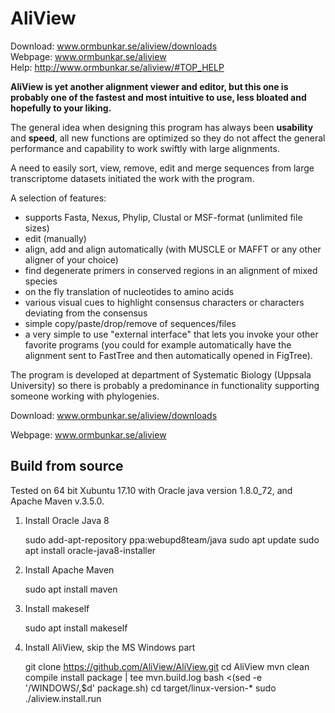 AliView
=======
Download: www.ormbunkar.se/aliview/downloads
<br>Webpage: www.ormbunkar.se/aliview
<br>Help: http://www.ormbunkar.se/aliview/#TOP_HELP

<strong>AliView is yet another alignment viewer and editor, but this one is probably one of the fastest and most intuitive to use, less bloated and hopefully to your liking.</strong>

The general idea when designing this program has always been <strong>usability</strong> and <strong>speed</strong>, all new functions are optimized so they do not affect the general performance and capability to work swiftly with large alignments.

A need to easily sort, view, remove, edit and merge sequences from large transcriptome datasets initiated the work with the program.

A selection of features:
- supports Fasta, Nexus, Phylip, Clustal or MSF-format (unlimited file sizes)
- edit (manually)
- align, add and align automatically (with MUSCLE or MAFFT or any other aligner of your choice)
- find degenerate primers in conserved regions in an alignment of mixed species
- on the fly translation of nucleotides to amino acids
- various visual cues to highlight consensus characters or characters deviating from the consensus
- simple copy/paste/drop/remove of sequences/files
- a very simple to use "external interface" that lets you invoke your other favorite programs (you could for example automatically have the alignment sent to FastTree and then automatically opened in FigTree).

The program is developed at department of Systematic Biology (Uppsala University) so there is probably a predominance in functionality supporting someone working with phylogenies.

Download: www.ormbunkar.se/aliview/downloads

Webpage: www.ormbunkar.se/aliview

## Build from source

Tested on 64 bit Xubuntu 17.10 with Oracle java
version 1.8.0_72, and Apache Maven v.3.5.0.

1. Install Oracle Java 8

     sudo add-apt-repository ppa:webupd8team/java
     sudo apt update
     sudo apt install oracle-java8-installer

2. Install Apache Maven

     sudo apt install maven

3. Install makeself

     sudo apt install makeself

4. Install AliView, skip the MS Windows part

     git clone https://github.com/AliView/AliView.git
     cd AliView
     mvn clean compile install package | tee mvn.build.log
     bash <(sed -e '/WINDOWS/,$d' package.sh)
     cd target/linux-version-*
     sudo ./aliview.install.run
